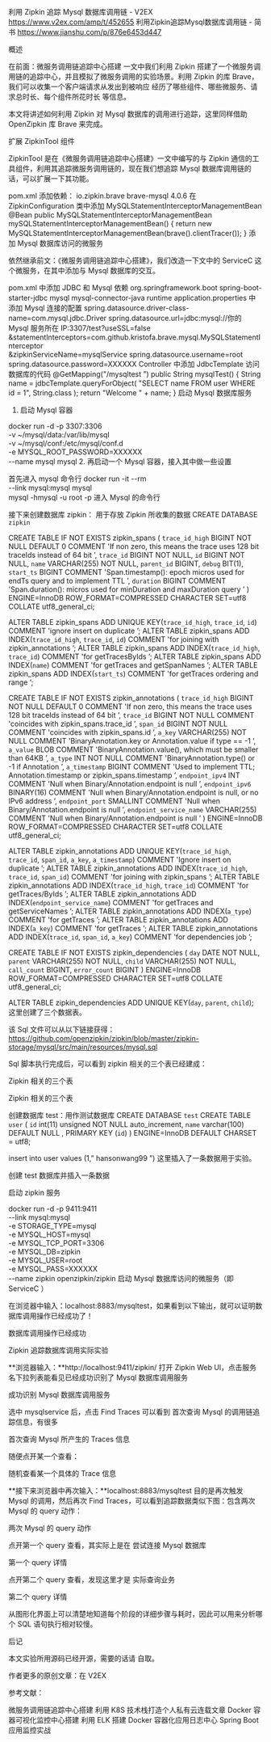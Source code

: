 利用 Zipkin 追踪 Mysql 数据库调用链 - V2EX https://www.v2ex.com/amp/t/452655
利用Zipkin追踪Mysql数据库调用链 - 简书 https://www.jianshu.com/p/876e6453d447

概述

在前面：微服务调用链追踪中心搭建 一文中我们利用 Zipkin 搭建了一个微服务调用链的追踪中心，并且模拟了微服务调用的实验场景。利用 Zipkin 的库 Brave，我们可以收集一个客户端请求从发出到被响应 经历了哪些组件、哪些微服务、请求总时长、每个组件所花时长 等信息。

本文将讲述如何利用 Zipkin 对 Mysql 数据库的调用进行追踪，这里同样借助 OpenZipkin 库 Brave 来完成。

扩展 ZipkinTool 组件

ZipkinTool 是在《微服务调用链追踪中心搭建》一文中编写的与 Zipkin 通信的工具组件，利用其追踪微服务调用链的，现在我们想追踪 Mysql 数据库调用链的话，可以扩展一下其功能。

pom.xml 添加依赖：
<dependency>
        <groupId>io.zipkin.brave</groupId>
        <artifactId>brave-mysql</artifactId>
        <version>4.0.6</version>
</dependency>
在 ZipkinConfiguration 类中添加 MySQLStatementInterceptorManagementBean
    @Bean
    public MySQLStatementInterceptorManagementBean mySQLStatementInterceptorManagementBean() {
        return new MySQLStatementInterceptorManagementBean(brave().clientTracer());
    }
添加 Mysql 数据库访问的微服务

依然继承前文：《微服务调用链追踪中心搭建》，我们改造一下文中的 ServiceC 这个微服务，在其中添加与 Mysql 数据库的交互。

pom.xml 中添加 JDBC 和 Mysql 依赖
        <dependency>
            <groupId>org.springframework.boot</groupId>
            <artifactId>spring-boot-starter-jdbc</artifactId>
        </dependency>
        <dependency>
            <groupId>mysql</groupId>
            <artifactId>mysql-connector-java</artifactId>
            <scope>runtime</scope>
        </dependency>
application.properties 中添加 Mysql 连接的配置
spring.datasource.driver-class-name=com.mysql.jdbc.Driver
spring.datasource.url=jdbc:mysql://你的 Mysql 服务所在 IP:3307/test?useSSL=false\
  &statementInterceptors=com.github.kristofa.brave.mysql.MySQLStatementInterceptor\
  &zipkinServiceName=mysqlService
spring.datasource.username=root
spring.datasource.password=XXXXXX
Controller 中添加 JdbcTemplate 访问数据库的代码
    @GetMapping("/mysqltest ”)
    public String mysqlTest() {
        String name = jdbcTemplate.queryForObject( "SELECT name FROM user WHERE id = 1", String.class );
        return "Welcome " + name;
    }
启动 Mysql 数据库服务

1. 启动 Mysql 容器

docker run -d -p 3307:3306 \
-v ~/mysql/data:/var/lib/mysql \
-v ~/mysql/conf:/etc/mysql/conf.d \
-e MYSQL_ROOT_PASSWORD=XXXXXX \
--name mysql mysql
2. 再启动一个 Mysql 容器，接入其中做一些设置

首先进入 mysql 命令行
docker run -it --rm \
--link mysql:mysql mysql \
mysql -hmysql -u root -p
进入 Mysql 的命令行

接下来创建数据库 zipkin： 用于存放 Zipkin 所收集的数据
CREATE DATABASE `zipkin`

CREATE TABLE IF NOT EXISTS zipkin_spans (
  `trace_id_high` BIGINT NOT NULL DEFAULT 0 COMMENT 'If non zero, this means the trace uses 128 bit traceIds instead of 64 bit ’,
  `trace_id` BIGINT NOT NULL,
  `id` BIGINT NOT NULL,
  `name` VARCHAR(255) NOT NULL,
  `parent_id` BIGINT,
  `debug` BIT(1),
  `start_ts` BIGINT COMMENT 'Span.timestamp(): epoch micros used for endTs query and to implement TTL ’,
  `duration` BIGINT COMMENT 'Span.duration(): micros used for minDuration and maxDuration query ’
) ENGINE=InnoDB ROW_FORMAT=COMPRESSED CHARACTER SET=utf8 COLLATE utf8_general_ci;

ALTER TABLE zipkin_spans ADD UNIQUE KEY(`trace_id_high`, `trace_id`, `id`) COMMENT 'ignore insert on duplicate ’;
ALTER TABLE zipkin_spans ADD INDEX(`trace_id_high`, `trace_id`, `id`) COMMENT 'for joining with zipkin_annotations ’;
ALTER TABLE zipkin_spans ADD INDEX(`trace_id_high`, `trace_id`) COMMENT 'for getTracesByIds ’;
ALTER TABLE zipkin_spans ADD INDEX(`name`) COMMENT 'for getTraces and getSpanNames ’;
ALTER TABLE zipkin_spans ADD INDEX(`start_ts`) COMMENT 'for getTraces ordering and range ’;

CREATE TABLE IF NOT EXISTS zipkin_annotations (
  `trace_id_high` BIGINT NOT NULL DEFAULT 0 COMMENT 'If non zero, this means the trace uses 128 bit traceIds instead of 64 bit ’,
  `trace_id` BIGINT NOT NULL COMMENT 'coincides with zipkin_spans.trace_id ’,
  `span_id` BIGINT NOT NULL COMMENT 'coincides with zipkin_spans.id ’,
  `a_key` VARCHAR(255) NOT NULL COMMENT 'BinaryAnnotation.key or Annotation.value if type == -1 ’,
  `a_value` BLOB COMMENT 'BinaryAnnotation.value(), which must be smaller than 64KB ’,
  `a_type` INT NOT NULL COMMENT 'BinaryAnnotation.type() or -1 if Annotation ’,
  `a_timestamp` BIGINT COMMENT 'Used to implement TTL; Annotation.timestamp or zipkin_spans.timestamp ’,
  `endpoint_ipv4` INT COMMENT 'Null when Binary/Annotation.endpoint is null ’,
  `endpoint_ipv6` BINARY(16) COMMENT 'Null when Binary/Annotation.endpoint is null, or no IPv6 address ’,
  `endpoint_port` SMALLINT COMMENT 'Null when Binary/Annotation.endpoint is null ’,
  `endpoint_service_name` VARCHAR(255) COMMENT 'Null when Binary/Annotation.endpoint is null ’
) ENGINE=InnoDB ROW_FORMAT=COMPRESSED CHARACTER SET=utf8 COLLATE utf8_general_ci;

ALTER TABLE zipkin_annotations ADD UNIQUE KEY(`trace_id_high`, `trace_id`, `span_id`, `a_key`, `a_timestamp`) COMMENT 'Ignore insert on duplicate ’;
ALTER TABLE zipkin_annotations ADD INDEX(`trace_id_high`, `trace_id`, `span_id`) COMMENT 'for joining with zipkin_spans ’;
ALTER TABLE zipkin_annotations ADD INDEX(`trace_id_high`, `trace_id`) COMMENT 'for getTraces/ByIds ’;
ALTER TABLE zipkin_annotations ADD INDEX(`endpoint_service_name`) COMMENT 'for getTraces and getServiceNames ’;
ALTER TABLE zipkin_annotations ADD INDEX(`a_type`) COMMENT 'for getTraces ’;
ALTER TABLE zipkin_annotations ADD INDEX(`a_key`) COMMENT 'for getTraces ’;
ALTER TABLE zipkin_annotations ADD INDEX(`trace_id`, `span_id`, `a_key`) COMMENT 'for dependencies job ’;

CREATE TABLE IF NOT EXISTS zipkin_dependencies (
  `day` DATE NOT NULL,
  `parent` VARCHAR(255) NOT NULL,
  `child` VARCHAR(255) NOT NULL,
  `call_count` BIGINT,
  `error_count` BIGINT
) ENGINE=InnoDB ROW_FORMAT=COMPRESSED CHARACTER SET=utf8 COLLATE utf8_general_ci;

ALTER TABLE zipkin_dependencies ADD UNIQUE KEY(`day`, `parent`, `child`);
这里创建了三个数据表。

该 Sql 文件可以从以下链接获得： https://github.com/openzipkin/zipkin/blob/master/zipkin-storage/mysql/src/main/resources/mysql.sql

Sql 脚本执行完成后，可以看到 zipkin 相关的三个表已经建成：

Zipkin 相关的三个表

Zipkin 相关的三个表

创建数据库 test：用作测试数据库
CREATE DATABASE `test`
CREATE TABLE `user` (
  `id` int(11) unsigned NOT NULL auto_increment,
  `name` varchar(100) DEFAULT NULL ,
  PRIMARY KEY (`id`)
) ENGINE=InnoDB DEFAULT CHARSET = utf8;

insert into user values (1,” hansonwang99 ”)
这里插入了一条数据用于实验。

创建 test 数据库并插入一条数据

启动 zipkin 服务

docker run -d -p 9411:9411 \
--link mysql:mysql \
-e STORAGE_TYPE=mysql \
-e MYSQL_HOST=mysql \
-e MYSQL_TCP_PORT=3306 \
-e MYSQL_DB=zipkin \
-e MYSQL_USER=root \
-e MYSQL_PASS=XXXXXX \
 --name zipkin openzipkin/zipkin
启动 Mysql 数据库访问的微服务（即 ServiceC ）

在浏览器中输入：localhost:8883/mysqltest，如果看到以下输出，就可以证明数据库调用操作已经成功了！

数据库调用操作已经成功

Zipkin 追踪数据库调用实际实验

**浏览器输入：**http://localhost:9411/zipkin/
打开 Zipkin Web UI，点击服务名下拉列表能看见已经成功识别了 Mysql 数据库调用服务

成功识别 Mysql 数据库调用服务

选中 mysqlservice 后，点击 Find Traces
可以看到 首次查询 Mysql 的调用链追踪信息，有很多

首次查询 Mysql 所产生的 Traces 信息

随便点开某一个查看：

随机查看某一个具体的 Trace 信息

**接下来浏览器中再次输入：**localhost:8883/mysqltest
目的是再次触发 Mysql 的调用，然后再次 Find Traces，可以看到追踪数据类似下图：包含两次 Mysql 的 query 动作：

两次 Mysql 的 query 动作

点开第一个 query 查看，其实际上是在 尝试连接 Mysql 数据库

第一个 query 详情

点开第二个 query 查看，发现这里才是 实际查询业务

第二个 query 详情

从图形化界面上可以清楚地知道每个阶段的详细步骤与耗时，因此可以用来分析哪个 SQL 语句执行相对较慢。

后记

本文实验所用源码已经开源，需要的话请 自取。

作者更多的原创文章：在 V2EX

参考文献：

微服务调用链追踪中心搭建
利用 K8S 技术栈打造个人私有云连载文章
Docker 容器可视化监控中心搭建
利用 ELK 搭建 Docker 容器化应用日志中心
Spring Boot 应用监控实战